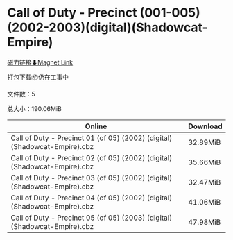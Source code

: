 # Call of Duty - Precinct (001-005)(2002-2003)(digital)(Shadowcat-Empire)

[磁力链接⬇Magnet Link](magnet:?xt=urn:btih:352d922002a18cff1be6333bcfb746f7aa4de527&dn=Call%20of%20Duty%20-%20Precinct%20%28001-005%29%282002-2003%29%28digital%29%28Shadowcat-Empire%29)

打包下载📦仍在工事中

文件数：5

总大小：190.06MiB

Online | Download
--- | ---
Call of Duty - Precinct 01 (of 05) (2002) (digital) (Shadowcat-Empire).cbz | 32.89MiB
Call of Duty - Precinct 02 (of 05) (2002) (digital) (Shadowcat-Empire).cbz | 35.66MiB
Call of Duty - Precinct 03 (of 05) (2002) (digital) (Shadowcat-Empire).cbz | 32.47MiB
Call of Duty - Precinct 04 (of 05) (2002) (digital) (Shadowcat-Empire).cbz | 41.06MiB
Call of Duty - Precinct 05 (of 05) (2003) (digital) (Shadowcat-Empire).cbz | 47.98MiB